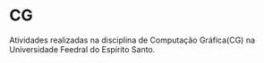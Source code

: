 # CG
Atividades realizadas na disciplina de Computação Gráfica(CG) na Universidade Feedral do Espírito Santo.
